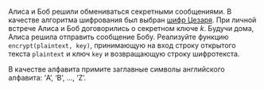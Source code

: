 Алиса и Боб решили обмениваться секретными сообщениями. В качестве алгоритма шифрования был выбран [шифр Цезаря](https://ru.wikipedia.org/wiki/Шифр_Цезаря). При личной встрече Алиса и Боб договорились о секретном ключе $k$. Будучи дома, Алиса решила отправить сообщение Бобу. Реализуйте функцию `encrypt(plaintext, key)`, принимающую на вход строку открытого текста `plaintext` и ключ `key` и возвращающую строку шифротекста. 

В качестве алфавита примите заглавные символы английского алфавита: ‘A’, ‘B’, …, ‘Z’.
